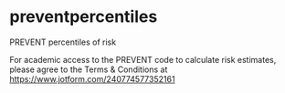 # preventpercentiles
PREVENT percentiles of risk

For academic access to the PREVENT code to calculate risk estimates, please agree to the Terms & Conditions at https://www.jotform.com/240774577352161
